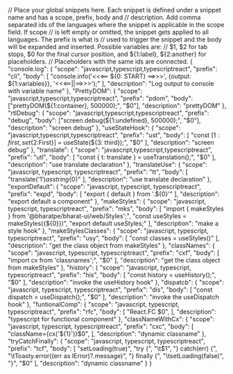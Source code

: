 // Place your global snippets here. Each snippet is defined under a snippet name and has a scope, prefix, body and
// description. Add comma separated ids of the languages where the snippet is applicable in the scope field. If scope
// is left empty or omitted, the snippet gets applied to all languages. The prefix is what is
// used to trigger the snippet and the body will be expanded and inserted. Possible variables are:
// $1, $2 for tab stops, $0 for the final cursor position, and ${1:label}, ${2:another} for placeholders.
// Placeholders with the same ids are connected.
{
  "console.log": {
    "scope": "javascript,typescript,typescriptreact",
    "prefix": "cli",
    "body": [
      "console.info('<<<== ${0: START} ==>>>', {output: ${1:variables}}, '<<<==||==>>>');"
    ],
    "description": "Log output to console with variable name"
  },
  "PrettyDOM": {
    "scope": "javascript,typescript,typescriptreact",
    "prefix": "pdom",
    "body": ["prettyDOM(${1:container}, 500000);", "$0"],
    "description": "prettyDOM"
  },
  "rtlDebug": {
    "scope": "javascript,typescript,typescriptreact",
    "prefix": "debug",
    "body": ["screen.debug(${1:undefined}, 500000);", "$0"],
    "description": "screen debug"
  },
  "useStateHook": {
    "scope": "javascript,typescript,typescriptreact",
    "prefix": "ust",
    "body": [
      "const [${1: first}, set${2:First}] = useState(${3: third});",
      "$0"
    ],
    "description": "screen debug"
  },
  "translate": {
    "scope": "javascript,typescript,typescriptreact",
    "prefix": "utl",
    "body": [
      "const { t: translate } = useTranslation();",
      "$0"
    ],
    "description": "use translate declaration"
  },
   "translateUse": {
    "scope": "javascript, typescript, typescriptreact",
    "prefix": "tt",
    "body": [
      "translate('${1}') as string${0}"
    ],
    "description": "use translate declaration"
  },
  "exportDefault": {
    "scope": "javascript, typescript, typescriptreact",
    "prefix": "expd",
    "body": [
      "export { default } from '.${0}'"
    ],
    "description": "export default a component"
  },
  "makeStyles": {
    "scope": "javascript, typescript, typescriptreact",
    "prefix": "mks",
    "body": [
      "import { makeStyles } from '@bharatpe/bharat-ui/web/Styles';",
      "const useStyles = makeStyles({${0}})",
      "export default useStyles;"
    ],
    "description": "make a style hook"
  },
  "makeStylesClasses": {
    "scope": "javascript, typescript, typescriptreact",
    "prefix": "usy",
    "body": [
      "const classes = useStyles()"
    ],
    "description": "get the class object from makeStyles"
  },
   "classNames": {
    "scope": "javascript, typescript, typescriptreact",
    "prefix": "cxf",
    "body": [
      "import cx from 'classnames';",
      "$0"
    ],
    "description": "get the class object from makeStyles"
  },
  "history": {
    "scope": "javascript, typescript, typescriptreact",
    "prefix": "his",
    "body": [
      "const history = useHistory();",
      "$0"
    ],
    "description": "invoke the useHistory hook"
  },
   "dispatcb": {
    "scope": "javascript, typescript, typescriptreact",
    "prefix": "dis",
    "body": [
      "const dispatch = useDispatch();",
      "$0"
    ],
    "description": "invoke the useDispatch hook"
  },
  "funtionalComp": {
    "scope": "javascript, typescript, typescriptreact",
    "prefix": "rfc",
    "body": [
      "React.FC $0",
    ],
    "description": "typescript for functional component"
  },
  "classNameWithCx": {
    "scope": "javascript, typescript, typescriptreact",
    "prefix": "cxc",
    "body": [
      "className={cx('${1}')}$0",
    ],
    "description": "dynamic classname"
  },
  "tryCatchFinally": {
    "scope": "javascript, typescript, typescriptreact",
    "prefix": "tcf",
    "body": [
      "setLoading(true)",
      "try {",
      "\t$1",
      "} catch(err) {",
      "\tToasty.error((err as IError)?.message)",
      "} finally {",
      "\tsetLoading(false)",
      "}",
      "$0"
    ],
    "description": "dynamic classname"
  } 
}
